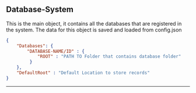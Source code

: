 
## Database-System

This is the main object, it contains all the databases that are registered in the system. The data for this object is saved and loaded from config.json

```JSON
{
	"Databases": {
		"DATABASE-NAME/ID" : { 
			"ROOT" : "PATH TO Folder that contains database folder"
		 }
	},
	"DefaultRoot" : "Default Location to store records"
}
```

---


